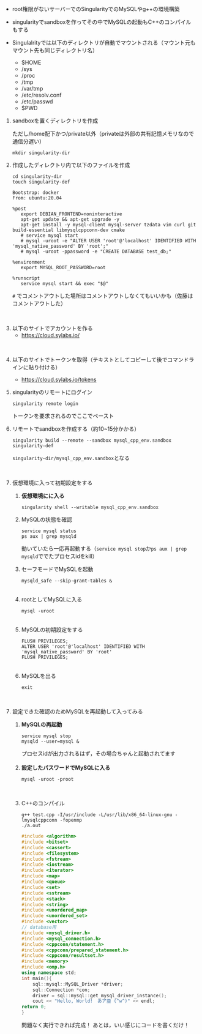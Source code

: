
- root権限がないサーバーでのSingularityでのMySQLやg++の環境構築
- singularityでsandboxを作ってその中でMySQLの起動もC++のコンパイルもする
- Singulalrityでは以下のディレクトリが自動でマウントされる（マウント元もマウント先も同じディレクトリ名）

    - $HOME
    - /sys
    - /proc
    - /tmp
    - /var/tmp
    - /etc/resolv.conf
    - /etc/passwd
    - $PWD

1. sandboxを置くディレクトリを作成

    ただし/home配下かつ/private以外（privateは外部の共有記憶メモリなので通信分遅い）

    ```shell:bash
    mkdir singularity-dir
    ```

2. 作成したディレクトリ内で以下のファイルを作成
    ```shell:bash
    cd singularity-dir
    touch singularity-def
    ```

    ```shell:singularity-def
    Bootstrap: docker
    From: ubuntu:20.04
    
    %post
       export DEBIAN_FRONTEND=noninteractive
       apt-get update && apt-get upgrade -y
       apt-get install -y mysql-client mysql-server tzdata vim curl git build-essential libmysqlcppconn-dev cmake
       # service mysql start
       # mysql -uroot -e "ALTER USER 'root'@'localhost' IDENTIFIED WITH 'mysql_native_password' BY 'root';"
       # mysql -uroot -ppassword -e "CREATE DATABASE test_db;"
    
    %environment
       export MYSQL_ROOT_PASSWORD=root

    %runscript
       service mysql start && exec "$@"
    ```

    `#` でコメントアウトした場所はコメントアウトしなくてもいいかも（佐藤はコメントアウトした）
<br>

3. 以下のサイトでアカウントを作る
    - https://cloud.sylabs.io/
<br>

4. 以下のサイトでトークンを取得（テキストとしてコピーして後でコマンドラインに貼り付ける）
    - https://cloud.sylabs.io/tokens

5. singularityのリモートにログイン
    ```shell:bash
    singularity remote login
    ```
    
    トークンを要求されるのでここでペースト

6. リモートでsandboxを作成する（約10~15分かかる）
    ```shell:bash
    singularity build --remote --sandbox mysql_cpp_env.sandbox singularity-def
    ```
    `singularity-dir/mysql_cpp_env.sandbox`となる
<br>

7. 仮想環境に入って初期設定をする
    1. **仮想環境にに入る**
        ```shell:bash
        singularity shell --writable mysql_cpp_env.sandbox
        ```

    2. MySQLの状態を確認
        ```shell:bash
        service mysql status
        ps aux | grep mysqld
        ```
        動いていたら一応再起動する（`service mysql stop`か`ps aux | grep mysqld`ででたプロセスidをkill）

    3. セーフモードでMySQLを起動
        ```shell:bash
        mysqld_safe --skip-grant-tables &
        ```
    <br>

    4. rootとしてMySQLに入る
        ```shell:bash
        mysql -uroot
        ```
    <br>

    5. MySQLの初期設定をする
        ```shell:bash
        FLUSH PRIVILEGES;
        ALTER USER 'root'@'localhost' IDENTIFIED WITH 'mysql_native_password' BY 'root'
        FLUSH PRIVILEGES;
        ```
    <br>

    6. MySQLを出る
        ```shell:bash
        exit
        ```
<br>

7. 設定できた確認のためMySQLを再起動して入ってみる
    1. **MySQLの再起動**
        ```shell:bash
        service mysql stop
        mysqld --user=mysql &
        ```
        プロセスidが出力されるはず，その場合ちゃんと起動されてます
    <br>
    
    2. **設定したパスワードでMySQLに入る**
        ```shell:bash
        mysql -uroot -proot
        ```
    <br>

    3. C++のコンパイル
        ```sehll:bash
        g++ test.cpp -I/usr/include -L/usr/lib/x86_64-linux-gnu -lmysqlcppconn -fopenmp
        ./a.out
        ```

        ```cpp:test.cpp
        #include <algorithm>
        #include <bitset>
        #include <cassert>
        #include <filesystem>
        #include <fstream>
        #include <iostream>
        #include <iterator>
        #include <map>
        #include <queue>
        #include <set>
        #include <sstream>
        #include <stack>
        #include <string>
        #include <unordered_map>
        #include <unordered_set>
        #include <vector>
        // database用
        #include <mysql_driver.h>
        #include <mysql_connection.h>
        #include <cppconn/statement.h>
        #include <cppconn/prepared_statement.h>
        #include <cppconn/resultset.h>
        #include <memory>
        #include <omp.h> 
        using namespace std;
        int main(){
            sql::mysql::MySQL_Driver *driver;
            sql::Connection *con;
            driver = sql::mysql::get_mysql_driver_instance();
            cout << "Hello, World!　あア亜 (^w^)" << endl;
        return 0;
        }
        ```

        問題なく実行できれば完成！
        あとは，いい感じにコードを書くだけ！

